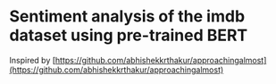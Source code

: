 # Sentiment analysis of the imdb dataset using pre-trained BERT

Inspired by [https://github.com/abhishekkrthakur/approachingalmost](https://github.com/abhishekkrthakur/approachingalmost)
